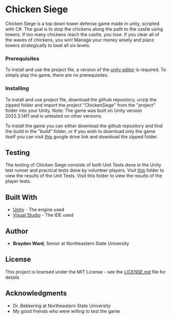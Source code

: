 # Chicken Siege

Chicken Siege is a top down tower defense game made in unity, scripted with C#. The goal is to stop the chickens along the path to the castle using towers. If too many chickens reach the castle, you lose. If you clear all of the waves of chickens, you win! Manage your money wisely and place towers strategically to beat all six levels.

### Prerequisites

To install and use the project file, a version of the [unity editor](https://unity.com/) is required. To simply play the game, there are no prerequisites.

### Installing

To install and use project file, download the github repository, unzip the zipped folder and import the project "ChickenSiege" from the "project" folder into your Unity. Note: The game was built on Unity version 2022.3.14f1 and is untested on other 
versions.

To install the game you can either download the github repository and find the build in the "build" folder, or if you wish to download only the game itself you can visit [this](https://drive.google.com/drive/folders/1qUK_o2G0qrgref8voAjVZdAlPwlm85w1?usp=sharing) google drive link and download the zipped folder.

## Testing

The testing of Chicken Siege consists of both Unit Tests done in the Unity test runner and practical tests done by volunteer players. Visit [this](/test/unit_tests) folder to view the results of the Unit Tests. Visit this folder to view the results of the player tests.

## Built With

* [Unity](https://unity.com/) - The engine used
* [Visual Studio](https://visualstudio.microsoft.com/) - The IDE used

## Author

* **Brayden Ward**, Senior at Northeastern State University
  
## License

This project is licensed under the MIT License - see the [LICENSE.md](LICENSE.md) file for details

## Acknowledgments

* Dr. Bekkering at Northeastern State University
* My good friends who were willing to test the game
